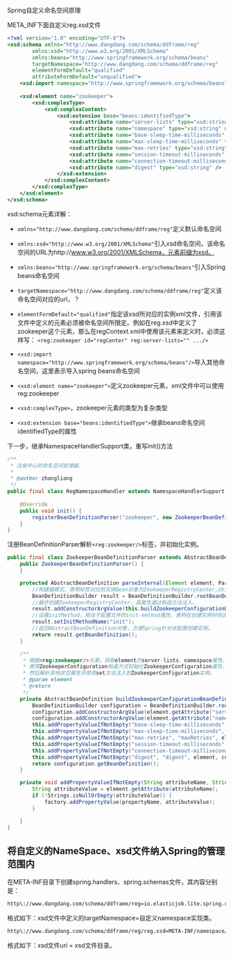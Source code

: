 Spring自定义命名空间原理

META_INF下面自定义reg.xsd文件

```xml
<?xml version="1.0" encoding="UTF-8"?>
<xsd:schema xmlns="http://www.dangdang.com/schema/ddframe/reg"
        xmlns:xsd="http://www.w3.org/2001/XMLSchema"
        xmlns:beans="http://www.springframework.org/schema/beans"
        targetNamespace="http://www.dangdang.com/schema/ddframe/reg"
        elementFormDefault="qualified"
        attributeFormDefault="unqualified">
    <xsd:import namespace="http://www.springframework.org/schema/beans"/>
    
    <xsd:element name="zookeeper">
        <xsd:complexType>
            <xsd:complexContent>
                <xsd:extension base="beans:identifiedType">
                    <xsd:attribute name="server-lists" type="xsd:string" use="required" />
                    <xsd:attribute name="namespace" type="xsd:string" use="required" />
                    <xsd:attribute name="base-sleep-time-milliseconds" type="xsd:string" />
                    <xsd:attribute name="max-sleep-time-milliseconds" type="xsd:string" />
                    <xsd:attribute name="max-retries" type="xsd:string" />
                    <xsd:attribute name="session-timeout-milliseconds" type="xsd:string" />
                    <xsd:attribute name="connection-timeout-milliseconds" type="xsd:string" />
                    <xsd:attribute name="digest" type="xsd:string" />
                </xsd:extension>
            </xsd:complexContent>
        </xsd:complexType>
    </xsd:element>
</xsd:schema>
```

xsd:schema元素详解：

* `xmlns="http://www.dangdang.com/schema/ddframe/reg"`定义默认命名空间
* `xmlns:xsd="http://www.w3.org/2001/XMLSchema"`引入xsd命名空间，该命名空间的URL为http://www.w3.org/2001/XMLSchema，元素前缀为xsd。 
* `xmlns:beans="http://www.springframework.org/schema/beans"`引入Spring beans命名空间
* `targetNamespace="http://www.dangdang.com/schema/ddframe/reg"`定义该命名空间对应的url，？
* `elementFormDefault="qualified"`指定该xsd所对应的实例xml文件，引用该文件中定义的元素必须被命名空间所限定。例如在reg.xsd中定义了zookeeper这个元素，那么在regContext.xml中使用该元素来定义时，必须这样写： `<reg:zookeeper id="regCenter" reg:server-lists="" .../>`

* `<xsd:import namespace="http://www.springframework.org/schema/beans"/>`导入其他命名空间，这里表示导入spring beans命名空间
* `<xsd:element name="zookeeper">`定义zookeeper元素，xml文件中可以使用reg:zookeeper
* `<xsd:complexType>`，zookeeper元素的类型为复杂类型
* `<xsd:extension base="beans:identifiedType">`继承beans命名空间identifiedType的属性





下一步，继承NamespaceHandlerSupport类，重写init()方法

```java
/**
 * 注册中心的命名空间处理器.
 * 
 * @author zhangliang
 */
public final class RegNamespaceHandler extends NamespaceHandlerSupport {
    
    @Override
    public void init() {
        registerBeanDefinitionParser("zookeeper", new ZookeeperBeanDefinitionParser());
    }
}

```

注册BeanDefinitionParser解析`<reg:zookeeper/>`标签，并初始化实例。 

```java
public final class ZookeeperBeanDefinitionParser extends AbstractBeanDefinitionParser {
    public ZookeeperBeanDefinitionParser() {
    }

    protected AbstractBeanDefinition parseInternal(Element element, ParserContext parserContext) {
        //构建器模式，表明标签对应的实体Bean对象为ZookeeperRegistryCenter,zk注册中心实现类。
        BeanDefinitionBuilder result = BeanDefinitionBuilder.rootBeanDefinition(ZookeeperRegistryCenter.class);
        //最终创建ZookeeperRegistryCenter，其属性通过构造方法注入。 
        result.addConstructorArgValue(this.buildZookeeperConfigurationBeanDefinition(element));
        //设置initMethod，相当于配置文件的init-method属性，表明在创建实例时将调用该方法进行初始化。
        result.setInitMethodName("init");
        //返回AbstractBeanDefinition对象，方便Spring针对该配置创建实例。 
        return result.getBeanDefinition();
    }

    /**
     * 根据<reg:zookeeper/>元素，获取element的server-lists、namespace属性，
     * 使用ZookeeperConfiguration构造方式初始化ZookeeperConfiguration属性，
     * 然后解析其他非空属性并使用set方法注入到ZookeeperConfiguration实例。 
     * @param element
     * @return
     */
    private AbstractBeanDefinition buildZookeeperConfigurationBeanDefinition(Element element) {
        BeanDefinitionBuilder configuration = BeanDefinitionBuilder.rootBeanDefinition(ZookeeperConfiguration.class);
        configuration.addConstructorArgValue(element.getAttribute("server-lists"));
        configuration.addConstructorArgValue(element.getAttribute("namespace"));
        this.addPropertyValueIfNotEmpty("base-sleep-time-milliseconds", "baseSleepTimeMilliseconds", element, configuration);
        this.addPropertyValueIfNotEmpty("max-sleep-time-milliseconds", "maxSleepTimeMilliseconds", element, configuration);
        this.addPropertyValueIfNotEmpty("max-retries", "maxRetries", element, configuration);
        this.addPropertyValueIfNotEmpty("session-timeout-milliseconds", "sessionTimeoutMilliseconds", element, configuration);
        this.addPropertyValueIfNotEmpty("connection-timeout-milliseconds", "connectionTimeoutMilliseconds", element, configuration);
        this.addPropertyValueIfNotEmpty("digest", "digest", element, configuration);
        return configuration.getBeanDefinition();
    }

    private void addPropertyValueIfNotEmpty(String attributeName, String propertyName, Element element, BeanDefinitionBuilder factory) {
        String attributeValue = element.getAttribute(attributeName);
        if (!Strings.isNullOrEmpty(attributeValue)) {
            factory.addPropertyValue(propertyName, attributeValue);
        }

    }
}
```



将自定义的NameSpace、xsd文件纳入Spring的管理范围内
--------------

在META-INF目录下创建spring.handlers、spring.schemas文件，其内容分别是： 

```xml
http\://www.dangdang.com/schema/ddframe/reg=io.elasticjob.lite.spring.reg.handler.RegNamespaceHandler
```

格式如下：xsd文件中定义的targetNamespace=自定义namespace实现类。

```xml
http\://www.dangdang.com/schema/ddframe/reg/reg.xsd=META-INF/namespace/reg.xsd
```

格式如下：xsd文件uri = xsd文件目录。

